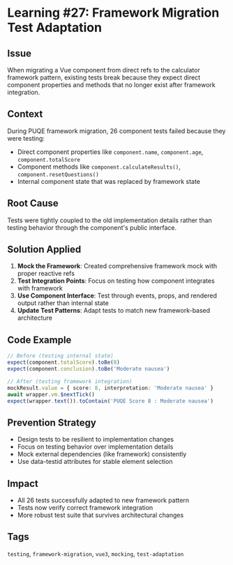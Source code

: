 # Learning #27: Framework Migration Test Adaptation

## Issue
When migrating a Vue component from direct refs to the calculator framework pattern, existing tests break because they expect direct component properties and methods that no longer exist after framework integration.

## Context
During PUQE framework migration, 26 component tests failed because they were testing:
- Direct component properties like `component.name`, `component.age`, `component.totalScore`
- Component methods like `component.calculateResults()`, `component.resetQuestions()`
- Internal component state that was replaced by framework state

## Root Cause
Tests were tightly coupled to the old implementation details rather than testing behavior through the component's public interface.

## Solution Applied
1. **Mock the Framework**: Created comprehensive framework mock with proper reactive refs
2. **Test Integration Points**: Focus on testing how component integrates with framework
3. **Use Component Interface**: Test through events, props, and rendered output rather than internal state
4. **Update Test Patterns**: Adapt tests to match new framework-based architecture

## Code Example
```typescript
// Before (testing internal state)
expect(component.totalScore).toBe(8)
expect(component.conclusion).toBe('Moderate nausea')

// After (testing framework integration)
mockResult.value = { score: 8, interpretation: 'Moderate nausea' }
await wrapper.vm.$nextTick()
expect(wrapper.text()).toContain('PUQE Score 8 : Moderate nausea')
```

## Prevention Strategy
- Design tests to be resilient to implementation changes
- Focus on testing behavior over implementation details
- Mock external dependencies (like framework) consistently
- Use data-testid attributes for stable element selection

## Impact
- All 26 tests successfully adapted to new framework pattern
- Tests now verify correct framework integration
- More robust test suite that survives architectural changes

## Tags
`testing`, `framework-migration`, `vue3`, `mocking`, `test-adaptation`